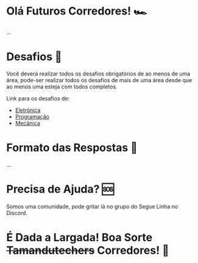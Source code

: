 # Olá Futuros Corredores! 🏎

...

# Desafios 🦾

Você deverá realizar todos os desafios obrigatórios de ao menos de uma área, pode-ser realizar todos os desafios de mais de uma área desde que ao menos uma esteja com todos completos.

Link para os desafios de:
- [Eletrônica](Electronics/README.md)
- [Programação](Programming/README.md)
- [Mecânica](Mechanics/README.md)

# Formato das Respostas 📝

...


# Precisa de Ajuda? 🆘

Somos uma comunidade, pode gritar lá no grupo do Segue Linha no Discord.


# É Dada a Largada! Boa Sorte ~~Tamandutechers~~ Corredores! 🏁
